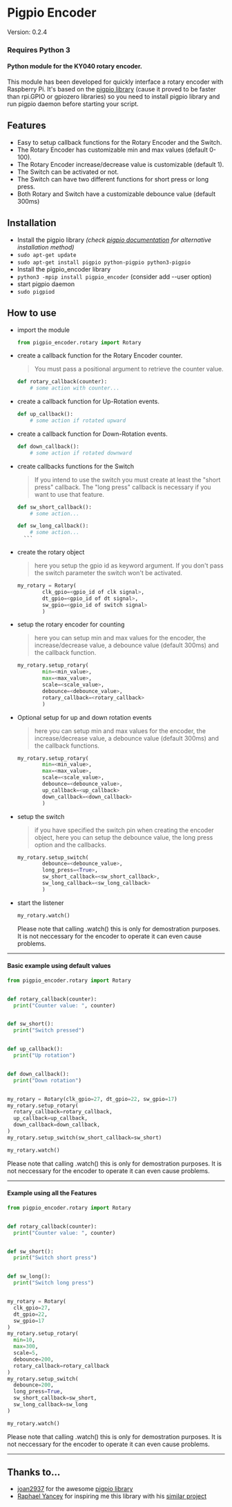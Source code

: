 # Pigpio Encoder

Version: 0.2.4
### Requires Python 3

#### Python module for the KY040 rotary encoder.
This module has been developed for quickly interface a rotary encoder with Raspberry Pi.
It's based on the [pigpio library](http://abyz.me.uk/rpi/pigpio/python.html) (cause it proved to be faster than rpi.GPIO or gpiozero libraries) so you need to install pigpio library and run pigpio daemon before starting your script.

## Features
- Easy to setup callback functions for the Rotary Encoder and the Switch.
- The Rotary Encoder has customizable min and max values (default 0-100).
- The Rotary Encoder increase/decrease value is customizable (default 1).
- The Switch can be activated or not.
- The Switch can have two different functions for short press or long press.
- Both Rotary and Switch have a customizable debounce value (default 300ms)

## Installation
- Install the pigpio library *(check [pigpio documentation](http://abyz.me.uk/rpi/pigpio/download.html) for alternative installation method)*
 - `sudo apt-get update`
 - `sudo apt-get install pigpio python-pigpio python3-pigpio`
- Install the pigpio_encoder library
 - `python3 -mpip install pigpio_encoder` (consider add --user option)
- start pigpio daemon
 - `sudo pigpiod`

## How to use
- import the module
    ```python
    from pigpio_encoder.rotary import Rotary
    ```
- create a callback function for the Rotary Encoder counter.
    > You must pass a positional argument to retrieve the counter value.

    ```python
    def rotary_callback(counter):
        # some action with counter...
    ```

- create a callback function for Up-Rotation events.

    ```python
    def up_callback():
        # some action if rotated upward
    ```

- create a callback function for Down-Rotation events.

    ```python
    def down_callback():
        # some action if rotated downward
    ```

- create callbacks functions for the Switch
    > If you intend to use the switch you must create at least the "short press" callback. The "long press" callback is necessary if you want to use that feature.

    ```python
    def sw_short_callback():
        # some action...
    ```
    ```python
    def sw_long_callback():
        # some action...
      ```
- create the rotary object
    > here you setup the gpio id as keyword argument. If you don't pass the switch parameter the switch won't be activated.

    ```python
    my_rotary = Rotary(
            clk_gpio=<gpio_id of clk signal>,
            dt_gpio=<gpio_id of dt signal>,
            sw_gpio=<gpio_id of switch signal>
            )
    ```
- setup the rotary encoder for counting
    > here you can setup min and max values for the encoder, the increase/decrease value, a debounce value (default 300ms) and the callback function.

    ```python
    my_rotary.setup_rotary(
            min=<min_value>,
            max=<max_value>,
            scale=<scale_value>,
            debounce=<debounce_value>,
            rotary_callback=<rotary_callback>
            )
    ```

- Optional setup for up and down rotation events
    > here you can setup min and max values for the encoder, the increase/decrease value, a debounce value (default 300ms) and the callback functions.

    ```python
    my_rotary.setup_rotary(
            min=<min_value>,
            max=<max_value>,
            scale=<scale_value>,
            debounce=<debounce_value>,
            up_callback=<up_callback>
            down_callback=<down_callback>
            )
    ```


- setup the switch
    > if you have specified the switch pin when creating the encoder object, here you can setup the debounce value, the long press option and the callbacks.

    ```python
    my_rotary.setup_switch(
            debounce=<debounce_value>,
            long_press=<True>,
            sw_short_callback=<sw_short_callback>,
            sw_long_callback=<sw_long_callback>
            )
    ```

- start the listener
    ```python
    my_rotary.watch()
    ```
  Please note that calling .watch() this is only for demostration purposes. It is not neccessary for the encoder to operate it can even cause problems.


___
#### Basic example using default values

```python
from pigpio_encoder.rotary import Rotary


def rotary_callback(counter):
  print("Counter value: ", counter)


def sw_short():
  print("Switch pressed")


def up_callback():
  print("Up rotation")


def down_callback():
  print("Down rotation")


my_rotary = Rotary(clk_gpio=27, dt_gpio=22, sw_gpio=17)
my_rotary.setup_rotary(
  rotary_callback=rotary_callback,
  up_callback=up_callback,
  down_callback=down_callback,
)
my_rotary.setup_switch(sw_short_callback=sw_short)

my_rotary.watch()
```
  Please note that calling .watch() this is only for demostration purposes. It is not neccessary for the encoder to operate it can even cause problems.


___

#### Example using all the Features

```python
from pigpio_encoder.rotary import Rotary


def rotary_callback(counter):
  print("Counter value: ", counter)


def sw_short():
  print("Switch short press")


def sw_long():
  print("Switch long press")


my_rotary = Rotary(
  clk_gpio=27,
  dt_gpio=22,
  sw_gpio=17
)
my_rotary.setup_rotary(
  min=10,
  max=300,
  scale=5,
  debounce=200,
  rotary_callback=rotary_callback
)
my_rotary.setup_switch(
  debounce=200,
  long_press=True,
  sw_short_callback=sw_short,
  sw_long_callback=sw_long
)

my_rotary.watch()

```
  Please note that calling .watch() this is only for demostration purposes. It is not neccessary for the encoder to operate it can even cause problems.

___

## Thanks to...
- [joan2937](https://github.com/joan2937) for the awesome [pigpio library](https://github.com/joan2937/pigpio)
- [Raphael Yancey](https://github.com/raphaelyancey) for inspiring me this library with his [similar project](https://github.com/raphaelyancey/pyKY040)
